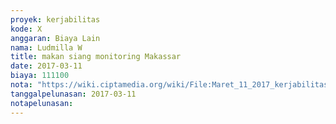 ```yaml
---
proyek: kerjabilitas
kode: X
anggaran: Biaya Lain
nama: Ludmilla W
title: makan siang monitoring Makassar
date: 2017-03-11
biaya: 111100
nota: "https://wiki.ciptamedia.org/wiki/File:Maret_11_2017_kerjabilitas_X_konsumsi_new_losari_ludmillaa.jpg"
tanggalpelunasan: 2017-03-11
notapelunasan:
---
```

